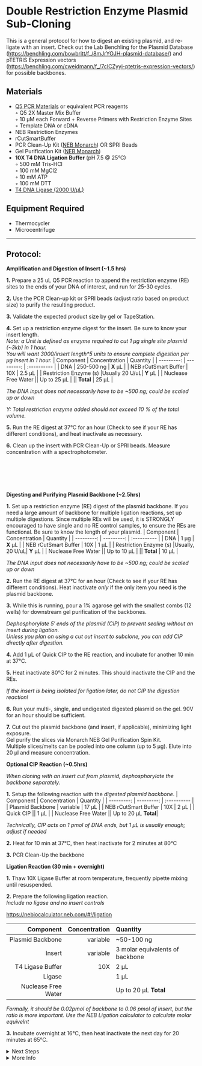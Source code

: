 Double Restriction Enzyme Plasmid Sub-Cloning
================================================================================
This is a general protocol for how to digest an existing plasmid, and re-ligate with 
an insert. Check out the Lab Benchling for the Plasmid Database (https://benchling.com/bowbritt/f_/8mJrYOJH-plasmid-database/) 
and pTETRIS Expression vectors (https://benchling.com/cweidmann/f_/7cICZyyi-ptetris-expression-vectors/) for possible backbones.

Materials
--------------------------------------------------------------------------------
  * [Q5 PCR Materials](https://www.neb.com/en-us/products/m0492-q5-high-fidelity-2x-master-mix) or equivalent PCR reagents  
    ◦ Q5 2X Master Mix Buffer   
    ◦ 10 µM each Forward + Reverse Primers with Restriction Enzyme Sites  
    ◦ Template DNA or cDNA
  * NEB Restriction Enzymes
  * rCutSmartBuffer
  * PCR Clean-Up Kit ([NEB Monarch](https://www.neb.com/en-us/products/t1030-monarch-pcr-dna-cleanup-kit-5-ug)) OR SPRI Beads
  * Gel Purification Kit ([NEB Monarch](https://www.neb.com/en-us/products/t1120-monarch-spin-dna-gel-extraction-kit))
  * **10X T4 DNA Ligation Buffer** (pH 7.5 @ 25°C)  
    ◦ 500 mM Tris-HCl  
    ◦ 100 mM MgCl2  
    ◦ 10 mM ATP  
    ◦ 100 mM DTT   
  * [T4 DNA Ligase (2000 U/µL)](https://www.neb.com/en-us/products/m0202-t4-dna-ligase)

Equipment Required
--------------------------------------------------------------------------------
  * Thermocycler
  * Microcentrifuge

___
Protocol:
--------------------------------------------------------------------------------
**Amplification and Digestion of Insert (~1.5 hrs)** 

**1.** Prepare a 25 uL Q5 PCR reaction to append the restriction enzyme (RE) sites to the ends of your DNA of interest, and run for 25-30 cycles.

 **2.** Use the PCR Clean-up kit or SPRI beads (adjust ratio based on product size) to purify the resulting product.

 **3.** Validate the expected product size by gel or TapeStation.

 **4.** Set up a restriction enzyme digest for the insert. Be sure to know your insert length. <br/> 
 _Note: a Unit is defined as enzyme required to cut 1 µg single site plasmid (~3kb) in 1 hour._ <br/>
 _You will want 3000/insert length*5 units to ensure complete digestion per µg insert in 1 hour._
| Component | Concentration | Quantity | 
  | ---------: | ---------: | :---------- |
  | DNA | 250-500 ng | **X**  µL | 
  | NEB rCutSmart Buffer | 10X | 2.5  µL |
  | Restriction Enzyme (s) |Usually 20 U/uL| **Y**  µL |
  | Nuclease Free Water || Up to 25  µL |
  || **Total** | 25 µL |
 
 *The DNA input does not necessarily have to be ~500 ng; could be scaled up or down*
 
 *Y: Total restriction enzyme added should not exceed 10 % of the total volume.*

 **5.** Run the RE digest at 37°C for an hour (Check to see if your RE has different conditions), and heat inactivate as necessary.

 **6.** Clean up the insert with PCR Clean-Up or SPRI beads. Measure concentration with a spectrophotometer.

<br/><br/><br/><br/>

**Digesting and Purifying Plasmid Backbone (~2.5hrs)**

**1.** Set up a restriction enzyme (RE) digest of the plasmid backbone. If you need a large amount of backbone for multiple ligation reactions, set up multiple digestions. Since multiple REs will be used, it is STRONGLY encouraged to have single and no RE control samples, to ensure the REs are functional. Be sure to know the length of your plasmid.
| Component | Concentration | Quantity | 
  | ---------: | ---------: | :---------- |
  | DNA | 1 µg  | **X**  µL | 
  | NEB rCutSmart Buffer | 10X | 1  µL |
  | Restriction Enzyme (s) |Usually, 20 U/uL| **Y**  µL |
  | Nuclease Free Water || Up to 10  µL |
  || **Total** | 10 µL |
  
*The DNA input does not necessarily have to be ~500 ng; could be scaled up or down*

 **2.** Run the RE digest at 37°C for an hour (Check to see if your RE has different conditions). Heat inactivate *only* if the only item you need is the plasmid backbone.

 **3.** While this is running, pour a 1% agarose gel with the smallest combs (12 wells) for downstream gel purification of the backbones.

 _Dephosphorylate 5′ ends of the plasmid (CIP) to prevent sealing without an insert during ligation._ <br/> _Unless you plan on using a cut out insert to subclone, you can add CIP directly after digestion._

 **4.** Add 1 µL of Quick CIP to the RE reaction, and incubate for another 10 min at 37°C. 

 **5.** Heat inactivate 80°C for 2 minutes. This should inactivate the CIP and the REs.

 _If the insert is being isolated for ligation later, do not CIP the digestion reaction!_

 **6.** Run your multi-, single, and undigested digested plasmid on the gel. 90V for an hour should be sufficient.

 **7.** Cut out the plasmid backbone (and insert, if applicable), minimizing light exposure. <br/>
 Gel purify the slices via Monarch NEB Gel Purification Spin Kit. <br/>
 Multiple slices/melts can be pooled into one column (up to 5 µg). Elute into 20 µl and measure concentration.

**Optional CIP Reaction (~0.5hrs)**

_When cloning with an insert cut from plasmid, dephosphorylate the backbone separately._ 

**1.** Setup the following reaction with the *digested plasmid backbone*.
| Component | Concentration | Quantity | 
  | ---------: | ---------: | :---------- |
  | Plasmid Backbone | variable  | 17  µL | 
  | NEB rCutSmart Buffer | 10X | 2  µL |
  | Quick CIP || 1  µL |
  | Nuclease Free Water || Up to 20 µL **Total**|

*Technically, CIP acts on 1 pmol of DNA ends, but 1 µL is usually enough; adjust if needed*

**2.** Heat for 10 min at 37°C, then heat inactivate for 2 minutes at 80°C

**3.** PCR Clean-Up the backbone

**Ligation Reaction (30 min + overnight)**
  
  **1.** Thaw 10X Ligase Buffer at room temperature, frequently pipette mixing until resuspended.

  **2.** Prepare the following ligation reaction. <br/> _Include no ligase and no insert controls_

https://nebiocalculator.neb.com/#!/ligation
  
| Component | Concentration | Quantity | 
  | ---------: | ---------: | :---------- |
  | Plasmid Backbone | variable  | ~50-100 ng |
  | Insert | variable  | 3 molar equivalents of backbone | 
  | T4 Ligase Buffer | 10X | 2  µL |
  | Ligase || 1  µL |
  | Nuclease Free Water || Up to 20 µL **Total**|

  *Formally, it should be 0.02pmol of backbone to 0.06 pmol of insert, but the ratio is more important. Use the NEB Ligation calculator to calculate molar equivelnt*

  **3.** Incubate overnight at 16°C, then heat inactivate the next day for 20 minutes at 65°C.

  

<details>
  <summary>Next Steps</summary>
  
</p> <a href="./Transforming-Compotent-Cells.md">
Transforming Compotent Cells</a>

</details>

<details>
  <summary>More Info</summary>
  
  <a href="https://www.website.com/just-copy-paste-your-target-website-here.html](https://www.neb.com/en-us/tools-and-resources/usage-guidelines/cloning-guide?srsltid=AfmBOoocwspyvZkT2YmG7L6xBMkEeglV3-dzmP6ptGuqFeQIJb9pek5m">
NEB Cloning Info</a>  

</details>
